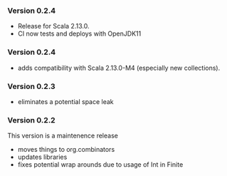 ### Version 0.2.4
- Release for Scala 2.13.0.
- CI now tests and deploys with OpenJDK11

### Version 0.2.4
- adds compatibility with Scala 2.13.0-M4 (especially new collections).

### Version 0.2.3
- eliminates a potential space leak

### Version 0.2.2
This version is a maintenence release
 - moves things to org.combinators
 - updates libraries
 - fixes potential wrap arounds due to usage of Int in Finite


